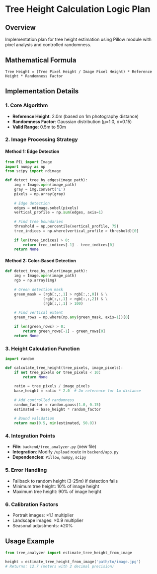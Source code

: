 # Tree Height Calculation Logic Plan

## Overview
Implementation plan for tree height estimation using Pillow module with pixel analysis and controlled randomness.

## Mathematical Formula
```
Tree Height = (Tree Pixel Height / Image Pixel Height) * Reference Height * Randomness Factor
```

## Implementation Details

### 1. Core Algorithm
- **Reference Height**: 2.0m (based on 1m photography distance)
- **Randomness Factor**: Gaussian distribution (μ=1.0, σ=0.15)
- **Valid Range**: 0.5m to 50m

### 2. Image Processing Strategy

#### Method 1: Edge Detection
```python
from PIL import Image
import numpy as np
from scipy import ndimage

def detect_tree_by_edges(image_path):
    img = Image.open(image_path)
    gray = img.convert('L')
    pixels = np.array(gray)
    
    # Edge detection
    edges = ndimage.sobel(pixels)
    vertical_profile = np.sum(edges, axis=1)
    
    # Find tree boundaries
    threshold = np.percentile(vertical_profile, 75)
    tree_indices = np.where(vertical_profile > threshold)[0]
    
    if len(tree_indices) > 0:
        return tree_indices[-1] - tree_indices[0]
    return None
```

#### Method 2: Color-Based Detection
```python
def detect_tree_by_color(image_path):
    img = Image.open(image_path)
    rgb = np.array(img)
    
    # Green detection mask
    green_mask = (rgb[:,:,1] > rgb[:,:,0]) & \
                 (rgb[:,:,1] > rgb[:,:,2]) & \
                 (rgb[:,:,1] > 100)
    
    # Find vertical extent
    green_rows = np.where(np.any(green_mask, axis=1))[0]
    
    if len(green_rows) > 0:
        return green_rows[-1] - green_rows[0]
    return None
```

### 3. Height Calculation Function
```python
import random

def calculate_tree_height(tree_pixels, image_pixels):
    if not tree_pixels or tree_pixels < 10:
        return None
    
    ratio = tree_pixels / image_pixels
    base_height = ratio * 2.0  # 2m reference for 1m distance
    
    # Add controlled randomness
    random_factor = random.gauss(1.0, 0.15)
    estimated = base_height * random_factor
    
    # Bound validation
    return max(0.5, min(estimated, 50.0))
```

### 4. Integration Points
- **File**: `backend/tree_analyzer.py` (new file)
- **Integration**: Modify `/upload` route in `backend/app.py`
- **Dependencies**: `Pillow`, `numpy`, `scipy`

### 5. Error Handling
- Fallback to random height (3-25m) if detection fails
- Minimum tree height: 10% of image height
- Maximum tree height: 90% of image height

### 6. Calibration Factors
- Portrait images: ×1.1 multiplier
- Landscape images: ×0.9 multiplier
- Seasonal adjustments: ±20%

## Usage Example
```python
from tree_analyzer import estimate_tree_height_from_image

height = estimate_tree_height_from_image('path/to/image.jpg')
# Returns: 12.7 (meters with 2 decimal precision)
